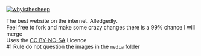 [![whyisthesheep](media/whyisthesheep.gif)](https://whyisthesheep.xyz)

The best website on the internet. Alledgedly. \
Feel free to fork and make some crazy changes there is a 99% chance I will merge\
Uses the [CC BY-NC-SA](LICENCE.txt) Licence\
#1 Rule do not question the images in the `media` folder
